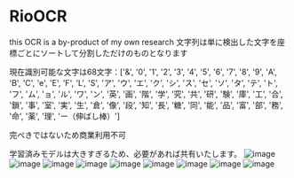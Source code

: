 # RioOCR
this OCR is a by-product of my own research
文字列は単に検出した文字を座標ごとにソートして分割しただけのものとなります

現在識別可能な文字は68文字：['&', '0', '1', '2', '3', '4', '5', '6', '7', '8', '9', 'A', 'B', 'C', 'e', 'E', 'F', 'L', 'S', 'ア', 'ウ', 'エ', 'ク', 'シ', 'ス', 'セ', 'ソ', 'タ', 'テ', 'ト', 'フ', 'ム', 'ョ', 'ル', 'ワ', 'ン', '英', '画', '階', '学', '究', '共', '研', '験', '庫', '工', '合', '鎖', '事', '室', '実', '生', '倉', '像', '段', '知', '長', '糖', '同', '能', '品', '富', '部', '務', '命', '薬', '理', 'ー（伸ばし棒）']

完ぺきではないため商業利用不可

学習済みモデルは大きすぎるため、必要があれば共有いたします。
![image](https://user-images.githubusercontent.com/56717608/112597637-b9c2a080-8e50-11eb-8e23-f647739005cb.png)
![image](https://user-images.githubusercontent.com/56717608/112597768-ebd40280-8e50-11eb-814d-2e5ac494ea12.png)
![image](https://user-images.githubusercontent.com/56717608/112597726-d7900580-8e50-11eb-90d3-caca350fd7ea.png)
![image](https://user-images.githubusercontent.com/56717608/112597924-2dfd4400-8e51-11eb-8839-1dcd4a47d284.png)
![image](https://user-images.githubusercontent.com/56717608/112597768-ebd40280-8e50-11eb-814d-2e5ac494ea12.png)
![image](https://user-images.githubusercontent.com/56717608/112597986-4705f500-8e51-11eb-905e-399a8a9cbea1.png)
![image](https://user-images.githubusercontent.com/56717608/112598044-5dac4c00-8e51-11eb-908d-95cef6700b73.png)
![image](https://user-images.githubusercontent.com/56717608/112597768-ebd40280-8e50-11eb-814d-2e5ac494ea12.png)
![image](https://user-images.githubusercontent.com/56717608/112598086-6bfa6800-8e51-11eb-81ce-604dcef9aeb8.png)
